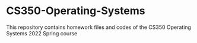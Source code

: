 # CS350-Operating-Systems
This repository contains homework files and codes of the CS350 Operating Systems 2022 Spring course
